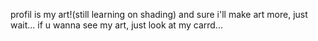 profil is my art!(still learning on shading) and sure i'll make art more, just wait...
if u wanna see my art, just look at my carrd...
